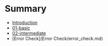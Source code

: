 # Summary

* [Introduction](README.md)
* [01-basic](01-basic/01-basic.md)
* [02-intermediate](02-intermediate/02-intermediate.md)
* [Error Check](Error Check/error_check.md)

